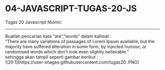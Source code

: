 # 04-JAVASCRIPT-TUGAS-20-JS
Tugas 20 Javascript Niomic
<hr>
Buatlah pencarian kata “are”,”words” dalam kalimat :
<br>
 “There are many variations of passages of Lorem Ipsum available, but the majority have suffered alteration in some form, by injected humour, or randomised words which don't look even slightly believable.”
<br>
sehingga akan tampil seperti gambar berikut :<br>
![20 1](https://user-images.githubusercontent.com/tugas20
.PNG)

 
